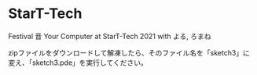 # StarT-Tech
Festival 音 Your Computer at StarT-Tech 2021 with よる, ろまね

zipファイルをダウンロードして解凍したら、そのファイル名を「sketch3」に変え、「sketch3.pde」を実行してください。
